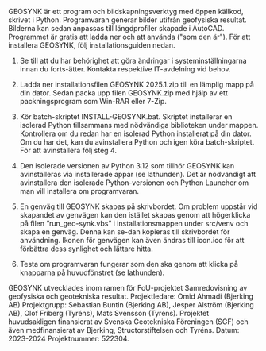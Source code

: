 GEOSYNK är ett program och bildskapningsverktyg med öppen källkod, skrivet i Python. 
Programvaran generar bilder utifrån geofysiska resultat. Bilderna kan sedan anpassas till 
längdprofiler skapade i AutoCAD. Programmet är gratis att ladda ner och att använda ("som den är"). För att 
installera GEOSYNK, följ installationsguiden nedan.  
 
1. Se till att du har behörighet att göra ändringar i systeminställningarna innan du forts-ätter.
Kontakta respektive IT-avdelning vid behov.

2. Ladda ner installationsfilen GEOSYNK 2025.1.zip till en lämplig mapp på din dator. 
Sedan packa upp filen GEOSYNK.zip med hjälp av ett packningsprogram som Win-RAR
eller 7-Zip.

3. Kör batch-skriptet INSTALL-GEOSYNK.bat. Skriptet installerar en isolerad Python 
tillsammans med nödvändiga biblioteken under mappen. Kontrollera om du redan har 
en isolerad Python installerat på din dator. Om du har det, kan du avinstallera Python 
och igen köra batch-skriptet. För att avinstallera följ steg 4.

4. Den isolerade versionen av Python 3.12 som tillhör GEOSYNK kan avinstalleras via 
installerade appar (se lathunden). Det är nödvändigt att avinstallera den isolerade Python-versionen
och Python Launcher om man vill installera om programvaran.

5. En genväg till GEOSYNK skapas på skrivbordet. Om problem uppstår vid skapandet 
av genvägen kan den istället skapas genom att högerklicka på filen ”run_geo-synk.vbs”
i installationsmappen under src/venv och skapa en genväg. Denna kan se-dan
kopieras till skrivbordet för användning. Ikonen för genvägen kan även ändras till 
icon.ico för att förbättra dess synlighet och lättare hitta. 

6. Testa om programvaran fungerar som den ska genom att klicka på knapparna på huvudfönstret (se lathunden).


GEOSYNK utvecklades inom ramen för FoU-projektet Samredovisning av geofysiska och geotekniska resultat.
Projektledare: Omid Ahmadi (Bjerking AB)
Projektgrupp: Sebastian Buntin (Bjerking AB), Jesper Alström (Bjerking AB), Olof Friberg (Tyréns), Mats Svensson (Tyréns).
Projektet huvudsakligen finansierat av Svenska Geotekniska Föreningen (SGF) och även medfinansierat av Bjerking, Structorstiftelsen och Tyréns.
Datum: 2023-2024
Projektnummer: 522304.
